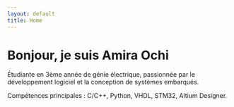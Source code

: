 ```yaml
---
layout: default
title: Home
---
```


# Bonjour, je suis Amira Ochi

Étudiante en 3ème année de génie électrique, passionnée par le développement logiciel et la conception de systèmes embarqués.  

Compétences principales : C/C++, Python, VHDL, STM32, Altium Designer.  

